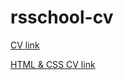 # rsschool-cv
[CV link](https://evgotem.github.io/rsschool-cv/cv)

[HTML & CSS CV link](https://evgotem.github.io/rsschool-cv/)
